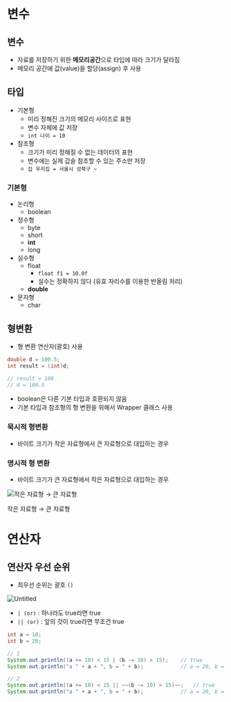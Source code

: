 # 변수

## 변수

- 자료를 저장하기 위한 **메모리공간**으로 타입에 따라 크기가 달라짐
- 메모리 공간에 값(value)을 할당(assign) 후 사용

## 타입

- 기본형
    - 미리 정해진 크기의 메모리 사이즈로 표현
    - 변수 자체에 값 저장
    - `int 나이 = 10`
- 참조형
    - 크기가 미리 정해질 수 없는 데이터의 표현
    - 변수에는 실제 갑슬 참조할 수 있는 주소만 저장
    - `집 우리집 = 서울시 성북구 ~`

### 기본형

- 논리형
    - boolean
- 정수형
    - byte
    - short
    - **int**
    - long
- 실수형
    - float
        - `float f1 = 10.0f`
        - 실수는 정확하지 않다 (유효 자리수를 이용한 반올림 처리)
    - **double**
- 문자형
    - char

## 형변환

- 형 변환 연산자(괄호) 사용

```java
double d = 100.5;
int result = (int)d;

// result = 100
// d = 100.5
```

- boolean은 다른 기본 타입과 호환되지 않음
- 기본 타입과 참조형의 형 변환을 위해서 Wrapper 클래스 사용

### 묵시적 형변환

- 바이트 크기가 작은 자료형에서 큰 자료형으로 대입하는 경우

### 명시적 형 변환

- 바이트 크기가 큰 자료형에서 작은 자료형으로 대입하는 경우

![작은 자료형 → 큰 자료형](https://s3-us-west-2.amazonaws.com/secure.notion-static.com/de4c67ec-36c1-4e29-9a2c-b0ddb81f1517/Untitled.png)

작은 자료형 → 큰 자료형

# 연산자

## 연산자 우선 순위

- 최우선 순위는 괄호 `()`

![Untitled](https://s3-us-west-2.amazonaws.com/secure.notion-static.com/4bf9d1da-03c6-494f-8193-a53089eea0d3/Untitled.png)

- `| (or)` : 하나라도 true라면 true
- `|| (or)` : 앞의 것이 true라면 무조건 true

```java
int a = 10;
int b = 20;

// 1
System.out.println((a += 10) < 15 | (b -= 10) > 15);    // true
System.out.println("a " + a + ", b = " + b);            // a = 20, b = 10    

// 2
System.out.println((a += 10) < 15 || ~~(b -= 10) > 15)~~;   // true
System.out.println("a " + a + ", b = " + b);            // a = 20, b = 20    
```

